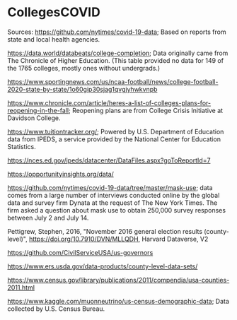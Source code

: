 # CollegesCOVID
Sources:
  https://github.com/nytimes/covid-19-data; Based on reports from state and local health agencies.

  https://data.world/databeats/college-completion; Data originally came from The Chronicle of Higher Education. (This table provided no data for 149 of the 1765 colleges, mostly ones without undergrads.)
  
  https://www.sportingnews.com/us/ncaa-football/news/college-football-2020-state-by-state/1o60gip30sjag1qvgjyhwkvnpb
  
  https://www.chronicle.com/article/heres-a-list-of-colleges-plans-for-reopening-in-the-fall; Reopening plans are from College Crisis Initiative at Davidson College. 
  
  https://www.tuitiontracker.org/; Powered by U.S. Department of Education data from IPEDS, a service provided by the National Center for Education Statistics.
  
  https://nces.ed.gov/ipeds/datacenter/DataFiles.aspx?goToReportId=7
  
  https://opportunityinsights.org/data/
  
  https://github.com/nytimes/covid-19-data/tree/master/mask-use; data comes from a large number of interviews conducted online by the global data and survey firm Dynata at the request of The New York Times. The firm asked a question about mask use to obtain 250,000 survey responses between July 2 and July 14.
  
  Pettigrew, Stephen, 2016, "November 2016 general election results (county-level)", https://doi.org/10.7910/DVN/MLLQDH, Harvard Dataverse, V2
  
  https://github.com/CivilServiceUSA/us-governors
  
  https://www.ers.usda.gov/data-products/county-level-data-sets/
  
  https://www.census.gov/library/publications/2011/compendia/usa-counties-2011.html
  
  https://www.kaggle.com/muonneutrino/us-census-demographic-data; Data collected by U.S. Census Bureau.
